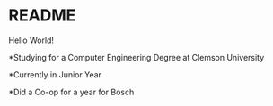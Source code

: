 # README
Hello World! 

*Studying for a Computer Engineering Degree at Clemson University 

*Currently in Junior Year 

*Did a Co-op for a year for Bosch
